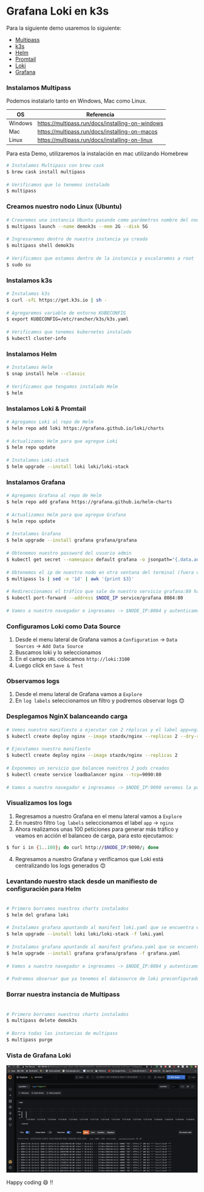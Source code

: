 # Grafana Loki en k3s

Para la siguiente demo usaremos lo siguiente:

- [Multipass](https://multipass.run/)
- [k3s](https://k3s.io/)
- [Helm](https://helm.sh/)
- [Promtail](https://grafana.com/docs/loki/latest/clients/promtail/)
- [Loki](https://grafana.com/oss/loki/)
- [Grafana](https://grafana.com/)

### Instalamos Multipass

Podemos instalarlo tanto en Windows, Mac como Linux.

| OS | Referencia |
| ------ | ------ |
| Windows | https://multipass.run/docs/installing-on-windows |
| Mac | https://multipass.run/docs/installing-on-macos |
| Linux | https://multipass.run/docs/installing-on-linux |

Para esta Demo, utilizaremos la instalación en mac utilizando Homebrew

```sh
# Instalamos Multipass con brew cask
$ brew cask install multipass

# Verificamos que lo tenemos instalado
$ multipass
```

### Creamos nuestro nodo Linux (Ubuntu)

```sh
# Crearemos una instancia Ubuntu pasando como parámetros nombre del nodo, ram y disco que le asignaremos
$ multipass launch --name demok3s --mem 2G --disk 5G

# Ingresaremos dentro de nuestra instancia ya creada
$ multipass shell demok3s

# Verificamos que estamos dentro de la instancia y escalaremos a root
$ sudo su
```

### Instalamos k3s

```sh
# Instalamos k3s
$ curl -sfL https://get.k3s.io | sh -

# Agregaremos variable de entorno KUBECONFIG
$ export KUBECONFIG=/etc/rancher/k3s/k3s.yaml

# Verificamos que tenemos kubernetes instalado
$ kubectl cluster-info
```

### Instalamos Helm

```sh
# Instalamos Helm
$ snap install helm --classic

# Verificamos que tengamos instalado Helm
$ helm
```

### Instalamos Loki & Promtail

```sh
# Agregamos Loki al repo de Helm
$ helm repo add loki https://grafana.github.io/loki/charts

# Actualizamos Helm para que agregue Loki
$ helm repo update

# Instalamos Loki-stack
$ helm upgrade --install loki loki/loki-stack
```

### Instalamos Grafana

```sh
# Agregamos Grafana al repo de Helm
$ helm repo add grafana https://grafana.github.io/helm-charts

# Actualizamos Helm para que agregue Grafana
$ helm repo update

# Instalamos Grafana
$ helm upgrade --install grafana grafana/grafana

# Obtenemos nuestro password del usuario admin
$ kubectl get secret --namespace default grafana -o jsonpath="{.data.admin-password}" | base64 --decode ; echo

# Obtenemos el ip de nuestro nodo en otra ventana del terminal (fuera de nuestra instancia Ubuntu)
$ multipass ls | sed -e '1d' | awk '{print $3}'

# Redireccionamos el tráfico que sale de nuestro servicio grafana:80 hacia $NODE_IP:8084, donde $NODE_IP es el IP que obtuvimos en el comando anterior (ejecutamos dentro de nuestra instancia Ubuntu)
$ kubectl port-forward --address $NODE_IP service/grafana 8084:80

# Vamos a nuestro navegador e ingresamos -> $NODE_IP:8084 y autenticamos con  el usuario admin y el password que obtuvimos antes
```

### Configuramos Loki como Data Source

1. Desde el menu lateral de Grafana vamos a `Configuration` -> `Data Sources` -> `Add Data Source`
2. Buscamos loki y lo seleccionamos
3. En el campo `URL` colocamos `http://loki:3100`
4. Luego click en `Save & Test`

### Observamos logs

1. Desde el menu lateral de Grafana vamos a `Explore`
2. En `log labels` seleccionamos un filtro y podremos observar logs :blush:

### Desplegamos NginX balanceando carga

```sh
# Vemos nuestro manifiesto a ejecutar con 2 réplicas y el label app=nginx
$ kubectl create deploy nginx --image stazdx/nginx --replicas 2 --dry-run -o yaml

# Ejecutamos nuestro manifiesto
$ kubectl create deploy nginx --image stazdx/nginx --replicas 2

# Exponemos un servicio que balancee nuestros 2 pods creados
$ kubectl create service loadbalancer nginx --tcp=9090:80

# Vamos a nuestro navegador e ingresamos -> $NODE_IP:9090 veremos la pantalla de bienvenida de NginX
```

### Visualizamos los logs 

1. Regresamos a nuestro Grafana en el menu lateral vamos a `Explore`
2. En nuestro filtro `log labels` seleccionamos el label `app` -> `nginx`
3. Ahora realizamos unas 100 peticiones para generar más tráfico y veamos en acción el balanceo de carga, para esto ejecutamos:

```sh
$ for i in {1..100}; do curl http://$NODE_IP:9090/; done
```

4. Regresamos a nuestro Grafana y verificamos que Loki está centralizando los logs generados :blush:

### Levantando nuestro stack desde un manifiesto de configuración para Helm

```sh

# Primero borramos nuestros charts instalados 
$ helm del grafana loki

# Instalamos grafana apuntando al manifest loki.yaml que se encuentra en la carpeta manifest, para esto copiamos su contenido dentro de un archivo en nuestra instancia
$ helm upgrade --install loki loki/loki-stack -f loki.yaml

# Instalamos grafana apuntando al manifest grafana.yaml que se encuentra en la carpeta manifest, para esto copiamos su contenido dentro de un archivo en nuestra instancia
$ helm upgrade --install grafana grafana/grafana -f grafana.yaml

# Vamos a nuestro navegador e ingresamos -> $NODE_IP:8084 y autenticamos con  el usuario admin y el password que pusimos en nuestro manifiesto de grafana

# Podremos observar que ya tenemos el datasource de loki preconfigurado y ya podremos ver logs :)

```

### Borrar nuestra instancia de Multipass

```sh

# Primero borramos nuestros charts instalados 
$ multipass delete demok3s

# Borra todas las instancias de multipass
$ multipass purge

```

### Vista de Grafana Loki

![Alt text](loki.png?raw=true "Grafana Loki")


Happy coding :smile: !!


